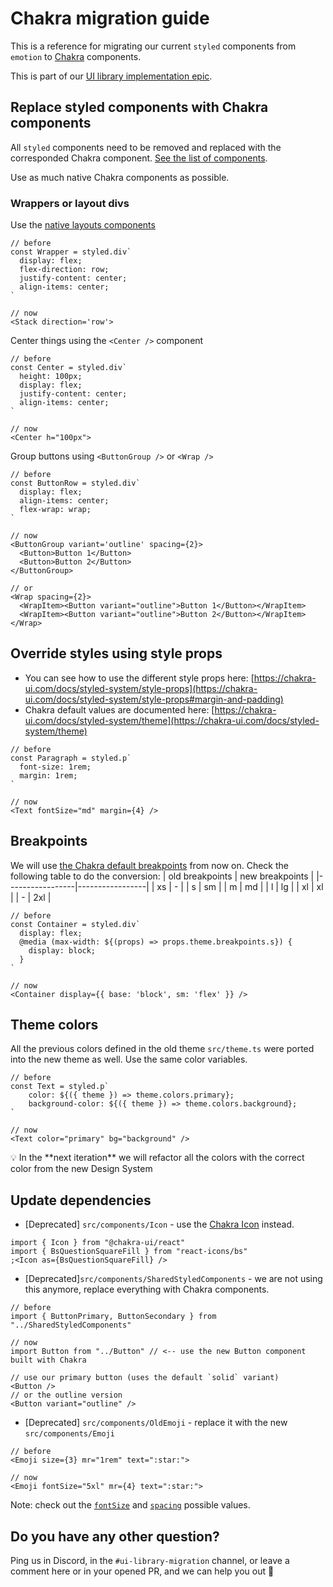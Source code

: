 # Chakra migration guide

This is a reference for migrating our current `styled` components from `emotion` to [Chakra](https://chakra-ui.com/) components.

This is part of our [UI library implementation epic](https://github.com/ethereum/ethereum-org-website/issues/6374).

## Replace styled components with Chakra components

All `styled` components need to be removed and replaced with the corresponded Chakra component. [See the list of components](https://chakra-ui.com/docs/components).

Use as much native Chakra components as possible.

### Wrappers or layout divs

Use the [native layouts components](https://chakra-ui.com/docs/components/box)

```tsx
// before
const Wrapper = styled.div`
  display: flex;
  flex-direction: row;
  justify-content: center;
  align-items: center;
`

// now
<Stack direction='row'>
```

Center things using the `<Center />` component

```tsx
// before
const Center = styled.div`
  height: 100px;
  display: flex;
  justify-content: center;
  align-items: center;
`

// now
<Center h="100px">
```

Group buttons using `<ButtonGroup />` or `<Wrap />`

```tsx
// before
const ButtonRow = styled.div`
  display: flex;
  align-items: center;
  flex-wrap: wrap;
`

// now
<ButtonGroup variant='outline' spacing={2}>
  <Button>Button 1</Button>
  <Button>Button 2</Button>
</ButtonGroup>

// or
<Wrap spacing={2}>
  <WrapItem><Button variant="outline">Button 1</Button></WrapItem>
  <WrapItem><Button variant="outline">Button 2</Button></WrapItem>
</Wrap>
```

## Override styles using style props

- You can see how to use the different style props here: [https://chakra-ui.com/docs/styled-system/style-props](https://chakra-ui.com/docs/styled-system/style-props#margin-and-padding)
- Chakra default values are documented here: [https://chakra-ui.com/docs/styled-system/theme](https://chakra-ui.com/docs/styled-system/theme)

```tsx
// before
const Paragraph = styled.p`
  font-size: 1rem;
  margin: 1rem;
`

// now
<Text fontSize="md" margin={4} />
```

## Breakpoints

We will use [the Chakra default breakpoints](https://chakra-ui.com/docs/styled-system/theme#breakpoints) from now on. Check the following table to do the conversion:
| old breakpoints | new breakpoints |
|-----------------|-----------------|
| xs | - |
| s | sm |
| m | md |
| l | lg |
| xl | xl |
| - | 2xl |

```tsx
// before
const Container = styled.div`
  display: flex;
  @media (max-width: ${(props) => props.theme.breakpoints.s}) {
    display: block;
  }
`

// now
<Container display={{ base: 'block', sm: 'flex' }} />
```

## Theme colors

All the previous colors defined in the old theme `src/theme.ts` were ported into the new theme as well. Use the same color variables.

```tsx
// before
const Text = styled.p`
	color: ${({ theme }) => theme.colors.primary};
	background-color: ${({ theme }) => theme.colors.background};
`

// now
<Text color="primary" bg="background" />
```

<aside>
💡 In the **next iteration** we will refactor all the colors with the correct color from the new Design System
</aside>

## Update dependencies

- [Deprecated] `src/components/Icon` - use the [Chakra Icon](https://chakra-ui.com/docs/components/icon/usage) instead.

```tsx
import { Icon } from "@chakra-ui/react"
import { BsQuestionSquareFill } from "react-icons/bs"
;<Icon as={BsQuestionSquareFill} />
```

- [Deprecated]`src/components/SharedStyledComponents` - we are not using this anymore, replace everything with Chakra components.

```tsx
// before
import { ButtonPrimary, ButtonSecondary } from "../SharedStyledComponents"

// now
import Button from "../Button" // <-- use the new Button component built with Chakra

// use our primary button (uses the default `solid` variant)
<Button />
// or the outline version
<Button variant="outline" />
```

- [Deprecated] `src/components/OldEmoji` - replace it with the new `src/components/Emoji`

```tsx
// before
<Emoji size={3} mr="1rem" text=":star:">

// now
<Emoji fontSize="5xl" mr={4} text=":star:">
```

Note: check out the [`fontSize`](https://chakra-ui.com/docs/styled-system/theme#typography) and [`spacing`](https://chakra-ui.com/docs/styled-system/theme#spacing) possible values.

## Do you have any other question?

Ping us in Discord, in the `#ui-library-migration` channel, or leave a comment here or in your opened PR, and we can help you out 💪
